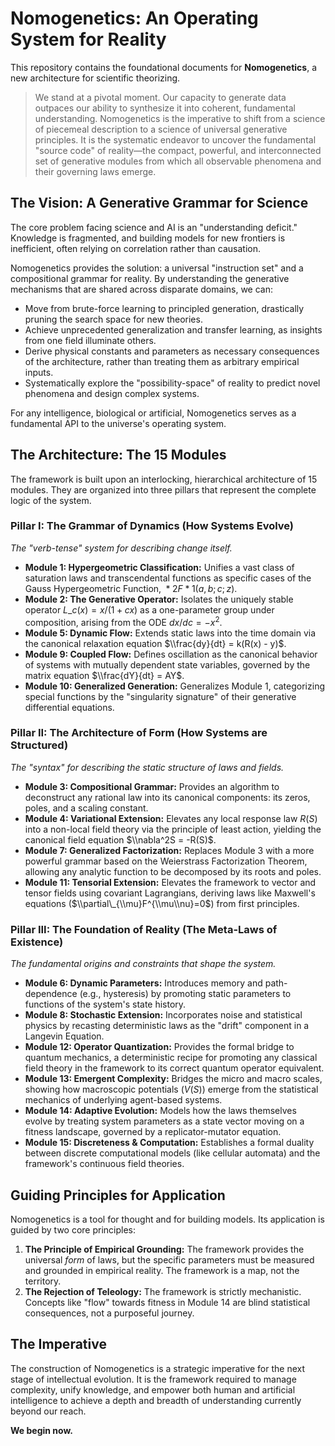 # Nomogenetics: An Operating System for Reality

[](https://opensource.org/licenses/MIT)

This repository contains the foundational documents for **Nomogenetics**, a new architecture for scientific theorizing.

> We stand at a pivotal moment. Our capacity to generate data outpaces our ability to synthesize it into coherent, fundamental understanding. Nomogenetics is the imperative to shift from a science of piecemeal description to a science of universal generative principles. It is the systematic endeavor to uncover the fundamental "source code" of reality—the compact, powerful, and interconnected set of generative modules from which all observable phenomena and their governing laws emerge.

## The Vision: A Generative Grammar for Science

The core problem facing science and AI is an "understanding deficit." Knowledge is fragmented, and building models for new frontiers is inefficient, often relying on correlation rather than causation.

Nomogenetics provides the solution: a universal "instruction set" and a compositional grammar for reality. By understanding the generative mechanisms that are shared across disparate domains, we can:

  * Move from brute-force learning to principled generation, drastically pruning the search space for new theories.
  * Achieve unprecedented generalization and transfer learning, as insights from one field illuminate others.
  * Derive physical constants and parameters as necessary consequences of the architecture, rather than treating them as arbitrary empirical inputs.
  * Systematically explore the "possibility-space" of reality to predict novel phenomena and design complex systems.

For any intelligence, biological or artificial, Nomogenetics serves as a fundamental API to the universe's operating system.

## The Architecture: The 15 Modules

The framework is built upon an interlocking, hierarchical architecture of 15 modules. They are organized into three pillars that represent the complete logic of the system.

### Pillar I: The Grammar of Dynamics (How Systems Evolve)

*The "verb-tense" system for describing change itself.*

  * **Module 1: Hypergeometric Classification:** Unifies a vast class of saturation laws and transcendental functions as specific cases of the Gauss Hypergeometric Function, ${}*{2}F*{1}(a,b;c;z)$.
  * **Module 2: The Generative Operator:** Isolates the uniquely stable operator $L\_c(x) = x/(1+cx)$ as a one-parameter group under composition, arising from the ODE $dx/dc = -x^2$.
  * **Module 5: Dynamic Flow:** Extends static laws into the time domain via the canonical relaxation equation $\\frac{dy}{dt} = k(R(x) - y)$.
  * **Module 9: Coupled Flow:** Defines oscillation as the canonical behavior of systems with mutually dependent state variables, governed by the matrix equation $\\frac{dY}{dt} = AY$.
  * **Module 10: Generalized Generation:** Generalizes Module 1, categorizing special functions by the "singularity signature" of their generative differential equations.

### Pillar II: The Architecture of Form (How Systems are Structured)

*The "syntax" for describing the static structure of laws and fields.*

  * **Module 3: Compositional Grammar:** Provides an algorithm to deconstruct any rational law into its canonical components: its zeros, poles, and a scaling constant.
  * **Module 4: Variational Extension:** Elevates any local response law $R(S)$ into a non-local field theory via the principle of least action, yielding the canonical field equation $\\nabla^2S = -R(S)$.
  * **Module 7: Generalized Factorization:** Replaces Module 3 with a more powerful grammar based on the Weierstrass Factorization Theorem, allowing any analytic function to be decomposed by its roots and poles.
  * **Module 11: Tensorial Extension:** Elevates the framework to vector and tensor fields using covariant Lagrangians, deriving laws like Maxwell's equations ($\\partial\_{\\mu}F^{\\mu\\nu}=0$) from first principles.

### Pillar III: The Foundation of Reality (The Meta-Laws of Existence)

*The fundamental origins and constraints that shape the system.*

  * **Module 6: Dynamic Parameters:** Introduces memory and path-dependence (e.g., hysteresis) by promoting static parameters to functions of the system's state history.
  * **Module 8: Stochastic Extension:** Incorporates noise and statistical physics by recasting deterministic laws as the "drift" component in a Langevin Equation.
  * **Module 12: Operator Quantization:** Provides the formal bridge to quantum mechanics, a deterministic recipe for promoting any classical field theory in the framework to its correct quantum operator equivalent.
  * **Module 13: Emergent Complexity:** Bridges the micro and macro scales, showing how macroscopic potentials ($V(S)$) emerge from the statistical mechanics of underlying agent-based systems.
  * **Module 14: Adaptive Evolution:** Models how the laws themselves evolve by treating system parameters as a state vector moving on a fitness landscape, governed by a replicator-mutator equation.
  * **Module 15: Discreteness & Computation:** Establishes a formal duality between discrete computational models (like cellular automata) and the framework's continuous field theories.

## Guiding Principles for Application

Nomogenetics is a tool for thought and for building models. Its application is guided by two core principles:

1.  **The Principle of Empirical Grounding:** The framework provides the universal *form* of laws, but the specific parameters must be measured and grounded in empirical reality. The framework is a map, not the territory.
2.  **The Rejection of Teleology:** The framework is strictly mechanistic. Concepts like "flow" towards fitness in Module 14 are blind statistical consequences, not a purposeful journey.

## The Imperative

The construction of Nomogenetics is a strategic imperative for the next stage of intellectual evolution. It is the framework required to manage complexity, unify knowledge, and empower both human and artificial intelligence to achieve a depth and breadth of understanding currently beyond our reach.

**We begin now.**
